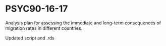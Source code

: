 # PSYC90-16-17

Analysis plan for assessing the immediate and long-term consequences of migration rates in different countries.

Updated script and .rds
